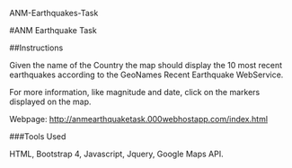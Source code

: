 ANM-Earthquakes-Task

#ANM Earthquake Task

##Instructions

Given the name of the Country the map should display the 10 most recent earthquakes according to the GeoNames Recent Earthquake WebService.

For more information, like magnitude and date, click on the markers displayed on the map.

Webpage: http://anmearthquaketask.000webhostapp.com/index.html

###Tools Used

HTML, Bootstrap 4, Javascript, Jquery, Google Maps API.
